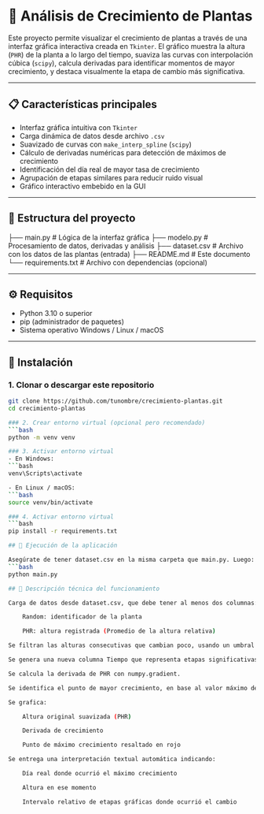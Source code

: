 # 🌱 Análisis de Crecimiento de Plantas

Este proyecto permite visualizar el crecimiento de plantas a través de una interfaz gráfica interactiva creada en `Tkinter`. El gráfico muestra la altura (`PHR`) de la planta a lo largo del tiempo, suaviza las curvas con interpolación cúbica (`scipy`), calcula derivadas para identificar momentos de mayor crecimiento, y destaca visualmente la etapa de cambio más significativa.

---

## 📋 Características principales

- Interfaz gráfica intuitiva con `Tkinter`
- Carga dinámica de datos desde archivo `.csv`
- Suavizado de curvas con `make_interp_spline` (`scipy`)
- Cálculo de derivadas numéricas para detección de máximos de crecimiento
- Identificación del día real de mayor tasa de crecimiento
- Agrupación de etapas similares para reducir ruido visual
- Gráfico interactivo embebido en la GUI

---

## 📁 Estructura del proyecto

├── main.py # Lógica de la interfaz gráfica
├── modelo.py # Procesamiento de datos, derivadas y análisis
├── dataset.csv # Archivo con los datos de las plantas (entrada)
├── README.md # Este documento
└── requirements.txt # Archivo con dependencias (opcional)


---

## ⚙️ Requisitos

- Python 3.10 o superior
- pip (administrador de paquetes)
- Sistema operativo Windows / Linux / macOS

---

## 🧪 Instalación

### 1. Clonar o descargar este repositorio

```bash
git clone https://github.com/tunombre/crecimiento-plantas.git
cd crecimiento-plantas

### 2. Crear entorno virtual (opcional pero recomendado)
```bash
python -m venv venv

### 3. Activar entorno virtual
- En Windows:
```bash
venv\Scripts\activate

- En Linux / macOS:
```bash
source venv/bin/activate

### 4. Activar entorno virtual
```bash
pip install -r requirements.txt

## 🚀 Ejecución de la aplicación

Asegúrate de tener dataset.csv en la misma carpeta que main.py. Luego:
```bash
python main.py

## 🧠 Descripción técnica del funcionamiento

Carga de datos desde dataset.csv, que debe tener al menos dos columnas:

    Random: identificador de la planta

    PHR: altura registrada (Promedio de la altura relativa)

Se filtran las alturas consecutivas que cambian poco, usando un umbral de similitud (umbral_similitud).

Se genera una nueva columna Tiempo que representa etapas significativas de cambio.

Se calcula la derivada de PHR con numpy.gradient.

Se identifica el punto de mayor crecimiento, en base al valor máximo de la derivada en el dataset original (sin filtrar).

Se grafica:

    Altura original suavizada (PHR)

    Derivada de crecimiento

    Punto de máximo crecimiento resaltado en rojo

Se entrega una interpretación textual automática indicando:

    Día real donde ocurrió el máximo crecimiento

    Altura en ese momento

    Intervalo relativo de etapas gráficas donde ocurrió el cambio